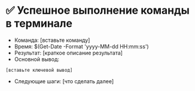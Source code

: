 # ✅ Успешное выполнение команды в терминале

- Команда: [вставьте команду]
- Время: $(Get-Date -Format 'yyyy-MM-dd HH:mm:ss')
- Результат: [краткое описание результата]
- Основной вывод:
```
[вставьте ключевой вывод]
```
- Следующие шаги: [что сделать далее]
